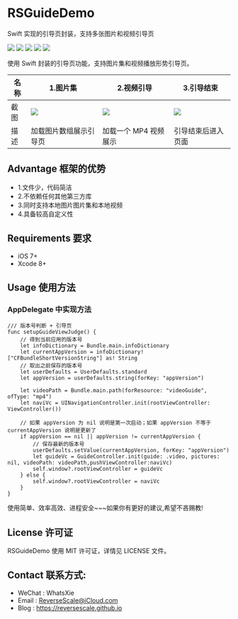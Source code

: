 # RSGuideDemo
Swift 实现的引导页封装，支持多张图片和视频引导页

![](https://img.shields.io/badge/platform-iOS-red.svg) 
![](https://img.shields.io/badge/language-Swift-orange.svg) 
![](https://img.shields.io/badge/download-7.8MB-brightgreen.svg)
![](https://img.shields.io/badge/license-MIT%20License-brightgreen.svg) 
![](https://img.shields.io/badge/license-MIT%20License-brightgreen.svg) 

使用 Swift 封装的引导页功能，支持图片集和视频播放形势引导页。

| 名称 |1.图片集 |2.视频引导 |3.引导结束 |
| ------------- | ------------- | ------------- | ------------- |
| 截图 | ![](http://og1yl0w9z.bkt.clouddn.com/17-9-21/26998421.jpg) | ![](http://og1yl0w9z.bkt.clouddn.com/17-9-21/65773363.jpg) | ![](http://og1yl0w9z.bkt.clouddn.com/17-9-21/38166068.jpg) |
| 描述 | 加载图片数组展示引导页 | 加载一个 MP4 视频展示 | 引导结束后进入页面 |


## Advantage 框架的优势
* 1.文件少，代码简洁
* 2.不依赖任何其他第三方库
* 3.同时支持本地图片图片集和本地视频
* 4.具备较高自定义性


## Requirements 要求
* iOS 7+
* Xcode 8+


## Usage 使用方法
### AppDelegate 中实现方法
```
/// 版本号判断 + 引导页
func setupGuideViewJudge() {
    // 得到当前应用的版本号
    let infoDictionary = Bundle.main.infoDictionary
    let currentAppVersion = infoDictionary!["CFBundleShortVersionString"] as! String
    // 取出之前保存的版本号
    let userDefaults = UserDefaults.standard
    let appVersion = userDefaults.string(forKey: "appVersion")
    
    let videoPath = Bundle.main.path(forResource: "videoGuide", ofType: "mp4")
    let naviVc = UINavigationController.init(rootViewController: ViewController())
    
    // 如果 appVersion 为 nil 说明是第一次启动；如果 appVersion 不等于 currentAppVersion 说明是更新了
    if appVersion == nil || appVersion != currentAppVersion {
        // 保存最新的版本号
        userDefaults.setValue(currentAppVersion, forKey: "appVersion")
        let guideVc = GuideController.init(guide: .video, pictures: nil, videoPath: videoPath,pushViewController:naviVc)
        self.window?.rootViewController = guideVc
    } else {
        self.window?.rootViewController = naviVc
    }
}
```


使用简单、效率高效、进程安全~~~如果你有更好的建议,希望不吝赐教!


## License 许可证
RSGuideDemo 使用 MIT 许可证，详情见 LICENSE 文件。


## Contact 联系方式:
* WeChat : WhatsXie
* Email : ReverseScale@iCloud.com
* Blog : https://reversescale.github.io
